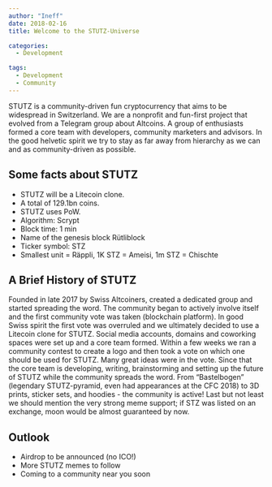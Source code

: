```yaml
---
author: "Ineff"
date: 2018-02-16
title: Welcome to the STUTZ-Universe

categories:
  - Development

tags:
  - Development
  - Community
---
```


STUTZ is a community-driven fun cryptocurrency that aims to be widespread in Switzerland. We are a nonprofit and fun-first project that evolved from a Telegram group about Altcoins. A group of enthusiasts formed a core team with developers, community marketers and advisors. In the good helvetic spirit we try to stay as far away from hierarchy as we can and as community-driven as possible.

## Some facts about STUTZ
  - STUTZ will be a Litecoin clone.
  - A total of 129.1bn coins.
  - STUTZ uses PoW.
  - Algorithm: Scrypt
  - Block time: 1 min
  - Name of the genesis block Rütliblock
  - Ticker symbol: 	STZ
  - Smallest unit = Räppli, 1K STZ = Ameisi, 1m STZ = Chischte

## A Brief History of STUTZ
Founded in late 2017 by Swiss Altcoiners, created a dedicated group and started spreading the word. The community began to actively involve itself and the first community vote was taken (blockchain platform). In good Swiss spirit the first vote was overruled and we ultimately decided to use a Litecoin clone for STUTZ. Social media accounts, domains and coworking spaces were set up and a core team formed.
Within a few weeks we ran a community contest to create a logo and then took a vote on which one should be used for STUTZ. Many great ideas were in the vote.
Since that the core team is developing, writing, brainstorming and setting up the future of STUTZ while the community spreads the word. From “Bastelbogen” (legendary STUTZ-pyramid, even had appearances at the CFC 2018) to 3D prints, sticker sets, and hoodies - the community is active! Last but not least we should mention the very strong meme support; if STZ was listed on an exchange, moon would be almost guaranteed by now.

## Outlook
  - Airdrop to be announced (no ICO!)
  - More STUTZ memes to follow
  - Coming to a community near you soon
